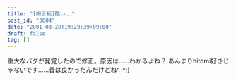 ```yaml
---
title: "[掲示板]酷い……"
post_id: "3004"
date: "2001-03-28T19:29:39+09:00"
draft: false
tag: []
---
```



重大なバグが発覚したので修正。原因は……わかるよね？ あんまりhitomi好きじゃないです……昔は良かったんだけどね^-^;)

